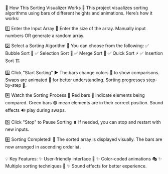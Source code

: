 📝 How This Sorting Visualizer Works 🚀
This project visualizes sorting algorithms using bars of different heights and animations. Here’s how it works:

1️⃣ Enter the Input Array 🎯
Enter the size of the array.
Manually input numbers OR generate a random array.

2️⃣ Select a Sorting Algorithm 📌
You can choose from the following:
✅ Bubble Sort 🫧
✅ Selection Sort 🎯
✅ Merge Sort 🔗
✅ Quick Sort ⚡
✅ Insertion Sort 🏗️

3️⃣ Click "Start Sorting" ▶️
The bars change colors 🎨 to show comparisons.
Swaps are animated 🔄 for better understanding.
Sorting progresses step-by-step 📶.

4️⃣ Watch the Sorting Process 👀
Red bars 🔴 indicate elements being compared.
Green bars 🟢 mean elements are in their correct position.
Sound effects 🔊 play during swaps.

5️⃣ Click "Stop" to Pause Sorting ⏸️
If needed, you can stop and restart with new inputs.

6️⃣ Sorting Completed! 🎉
The sorted array is displayed visually.
The bars are now arranged in ascending order 📊.

💡 Key Features:
✨ User-friendly interface 🎨
✨ Color-coded animations 🎭
✨ Multiple sorting techniques 🔢
✨ Sound effects for better experience.
